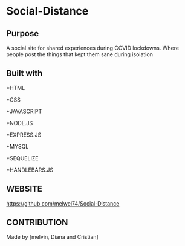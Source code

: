 # Social-Distance
## Purpose
A social site for shared experiences during COVID lockdowns. Where people post the things that kept them sane during isolation 

## Built with
*HTML

*CSS

*JAVASCRIPT

*NODE.JS

*EXPRESS.JS

*MYSQL

*SEQUELIZE

*HANDLEBARS.JS

## WEBSITE 
https://github.com/melwel74/Social-Distance


## CONTRIBUTION
Made by [melvin, Diana and Cristian]
